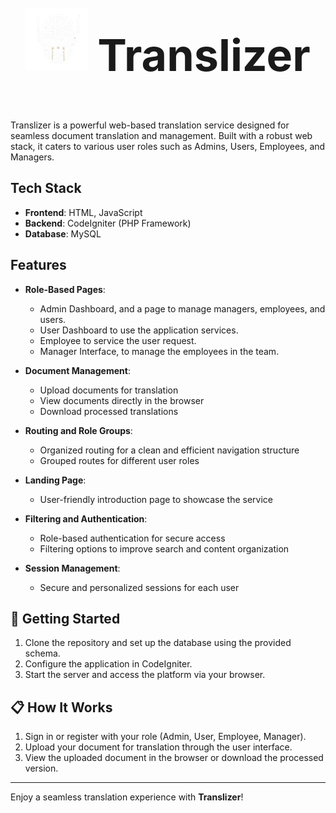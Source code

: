 <div align="center" style="display: flex; align-items: center; justify-content: center;">
  <img src="public/assets/img/logo.png" alt="Translizer Logo" width="100">
  <h1 style="font-size: 5em; font-weight: bold; margin-left: 15px;">Translizer</h1>
</div>

Translizer is a powerful web-based translation service designed for seamless document translation and management. Built with a robust web stack, it caters to various user roles such as Admins, Users, Employees, and Managers.

## Tech Stack

- **Frontend**: HTML, JavaScript
- **Backend**: CodeIgniter (PHP Framework)
- **Database**: MySQL

## Features

- **Role-Based Pages**:
  - Admin Dashboard, and a page to manage managers, employees, and users.
  - User Dashboard to use the application services.
  - Employee to service the user request.
  - Manager Interface, to manage the employees in the team.

- **Document Management**:
  - Upload documents for translation
  - View documents directly in the browser
  - Download processed translations

- **Routing and Role Groups**:
  - Organized routing for a clean and efficient navigation structure
  - Grouped routes for different user roles

- **Landing Page**:
  - User-friendly introduction page to showcase the service

- **Filtering and Authentication**:
  - Role-based authentication for secure access
  - Filtering options to improve search and content organization

- **Session Management**:
  - Secure and personalized sessions for each user

## 🚀 Getting Started

1. Clone the repository and set up the database using the provided schema.
2. Configure the application in CodeIgniter.
3. Start the server and access the platform via your browser.

## 📋 How It Works

1. Sign in or register with your role (Admin, User, Employee, Manager).
2. Upload your document for translation through the user interface.
3. View the uploaded document in the browser or download the processed version.

---

Enjoy a seamless translation experience with **Translizer**!
